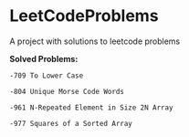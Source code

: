 # LeetCodeProblems

A project with solutions to leetcode problems

**Solved Problems:**

    -709 To Lower Case    

    -804 Unique Morse Code Words
    
    -961 N-Repeated Element in Size 2N Array
    
    -977 Squares of a Sorted Array
